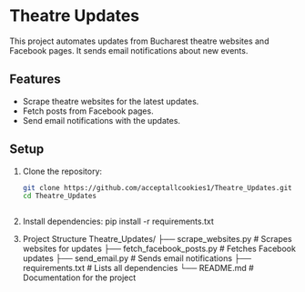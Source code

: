 # Theatre Updates

This project automates updates from Bucharest theatre websites and Facebook pages. It sends email notifications about new events.

## Features
- Scrape theatre websites for the latest updates.
- Fetch posts from Facebook pages.
- Send email notifications with the updates.

## Setup
1. Clone the repository:
   ```bash
   git clone https://github.com/acceptallcookies1/Theatre_Updates.git
   cd Theatre_Updates



2. Install dependencies:
pip install -r requirements.txt



3. Project Structure
Theatre_Updates/
├── scrape_websites.py        # Scrapes websites for updates
├── fetch_facebook_posts.py   # Fetches Facebook updates
├── send_email.py             # Sends email notifications
├── requirements.txt          # Lists all dependencies
└── README.md                 # Documentation for the project



